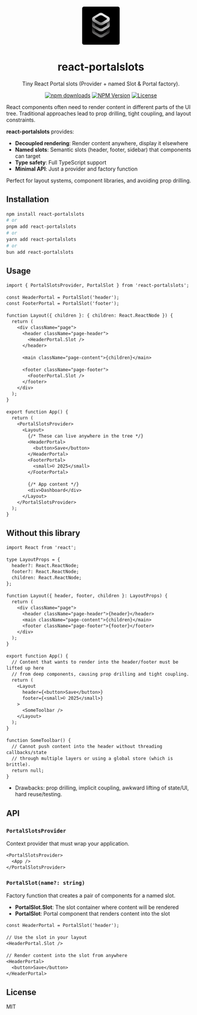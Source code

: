 <p align="center">
    <img width="20%" src=".github/assets/logo.png" alt="react-portalslots" />
  <h1 align="center">react-portalslots</h1>
</p>
<p align="center">
Tiny React Portal slots (Provider + named Slot & Portal factory).
</p>
<div align="center">

[![npm downloads](https://img.shields.io/npm/dm/react-portalslots.svg?style=flat-round&v=1)](https://www.npmjs.com/package/react-portalslots)
[![NPM Version](https://badgen.net/npm/v/react-portalslots?v=1)](https://www.npmjs.com/package/react-portalslots)
[![License](https://img.shields.io/npm/l/react-portalslots?style=flat&v=1)](https://github.com/beautyfree/react-portalslots/blob/main/LICENSE)

</div>

React components often need to render content in different parts of the UI tree. Traditional approaches lead to prop drilling, tight coupling, and layout constraints.

**react-portalslots** provides:
- **Decoupled rendering**: Render content anywhere, display it elsewhere
- **Named slots**: Semantic slots (header, footer, sidebar) that components can target
- **Type safety**: Full TypeScript support
- **Minimal API**: Just a provider and factory function

Perfect for layout systems, component libraries, and avoiding prop drilling.

## Installation

```bash
npm install react-portalslots
# or
pnpm add react-portalslots
# or
yarn add react-portalslots
# or
bun add react-portalslots
```

## Usage

```tsx
import { PortalSlotsProvider, PortalSlot } from 'react-portalslots';

const HeaderPortal = PortalSlot('header');
const FooterPortal = PortalSlot('footer');

function Layout({ children }: { children: React.ReactNode }) {
  return (
    <div className="page">
      <header className="page-header">
        <HeaderPortal.Slot />
      </header>

      <main className="page-content">{children}</main>

      <footer className="page-footer">
        <FooterPortal.Slot />
      </footer>
    </div>
  );
}

export function App() {
  return (
    <PortalSlotsProvider>
      <Layout>
        {/* These can live anywhere in the tree */}
        <HeaderPortal>
          <button>Save</button>
        </HeaderPortal>
        <FooterPortal>
          <small>© 2025</small>
        </FooterPortal>

        {/* App content */}
        <div>Dashboard</div>
      </Layout>
    </PortalSlotsProvider>
  );
}
```

## Without this library

```tsx
import React from 'react';

type LayoutProps = {
  header?: React.ReactNode;
  footer?: React.ReactNode;
  children: React.ReactNode;
};

function Layout({ header, footer, children }: LayoutProps) {
  return (
    <div className="page">
      <header className="page-header">{header}</header>
      <main className="page-content">{children}</main>
      <footer className="page-footer">{footer}</footer>
    </div>
  );
}

export function App() {
  // Content that wants to render into the header/footer must be lifted up here
  // from deep components, causing prop drilling and tight coupling.
  return (
    <Layout
      header={<button>Save</button>}
      footer={<small>© 2025</small>}
    >
      <SomeToolbar />
    </Layout>
  );
}

function SomeToolbar() {
  // Cannot push content into the header without threading callbacks/state
  // through multiple layers or using a global store (which is brittle).
  return null;
}
```

- Drawbacks: prop drilling, implicit coupling, awkward lifting of state/UI, hard reuse/testing.

## API

### `PortalSlotsProvider`

Context provider that must wrap your application.

```tsx
<PortalSlotsProvider>
  <App />
</PortalSlotsProvider>
```

### `PortalSlot(name?: string)`

Factory function that creates a pair of components for a named slot.

- **PortalSlot.Slot**: The slot container where content will be rendered
- **PortalSlot**: Portal component that renders content into the slot

```tsx
const HeaderPortal = PortalSlot('header');

// Use the slot in your layout
<HeaderPortal.Slot />

// Render content into the slot from anywhere
<HeaderPortal>
  <button>Save</button>
</HeaderPortal>
```

## License

MIT

